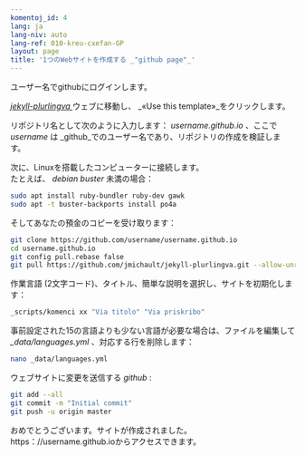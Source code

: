 ```yaml
---
komentoj_id: 4
lang: ja
lang-niv: auto
lang-ref: 010-kreu-cxefan-GP
layout: page
title: '1つのWebサイトを作成する _"github page"_'
---
```


ユーザー名でgithubにログインします。  

 [ _jekyll-plurlingva_ ](https://github.com/jmichault/jekyll-plurlingva)ウェブに移動し、 _«Use this template»_をクリックします。

リポジトリ名として次のように入力します： _username.github.io_ 、ここで _username_ は _github_でのユーザー名であり、リポジトリの作成を検証します。

次に、Linuxを搭載したコンピューターに接続します。  
たとえば、 _debian buster_ 未満の場合：
```bash
sudo apt install ruby-bundler ruby-dev gawk
sudo apt -t buster-backports install po4a
```

そしてあなたの預金のコピーを受け取ります：
```bash
git clone https://github.com/username/username.github.io
cd username.github.io
git config pull.rebase false
git pull https://github.com/jmichault/jekyll-plurlingva.git --allow-unrelated-histories
```

作業言語 (2文字コード)、タイトル、簡単な説明を選択し、サイトを初期化します：
```bash
_scripts/komenci xx "Via titolo" "Via priskribo"
```

事前設定された15の言語よりも少ない言語が必要な場合は、ファイルを編集して _\_data/languages.yml_ 、対応する行を削除します：
```bash
nano _data/languages.yml
```

ウェブサイトに変更を送信する _github_ :
```bash
git add --all
git commit -m "Initial commit"
git push -u origin master
```

おめでとうございます。サイトが作成されました。https：//username.github.ioからアクセスできます。


